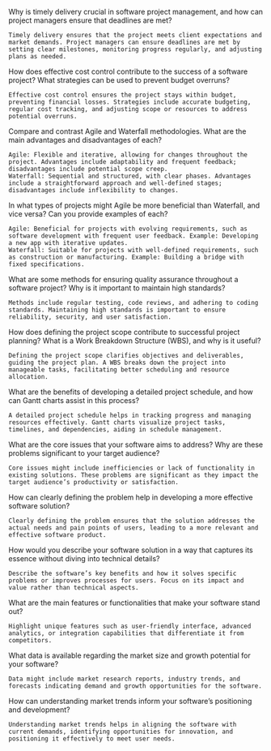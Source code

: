 Why is timely delivery crucial in software project management, and how can project managers ensure that deadlines are met?

    Timely delivery ensures that the project meets client expectations and market demands. Project managers can ensure deadlines are met by setting clear milestones, monitoring progress regularly, and adjusting plans as needed.
How does effective cost control contribute to the success of a software project? What strategies can be used to prevent budget overruns?

    Effective cost control ensures the project stays within budget, preventing financial losses. Strategies include accurate budgeting, regular cost tracking, and adjusting scope or resources to address potential overruns.
Compare and contrast Agile and Waterfall methodologies. What are the main advantages and disadvantages of each?

    Agile: Flexible and iterative, allowing for changes throughout the project. Advantages include adaptability and frequent feedback; disadvantages include potential scope creep.
    Waterfall: Sequential and structured, with clear phases. Advantages include a straightforward approach and well-defined stages; disadvantages include inflexibility to changes.
In what types of projects might Agile be more beneficial than Waterfall, and vice versa? Can you provide examples of each?

    Agile: Beneficial for projects with evolving requirements, such as software development with frequent user feedback. Example: Developing a new app with iterative updates.
    Waterfall: Suitable for projects with well-defined requirements, such as construction or manufacturing. Example: Building a bridge with fixed specifications.
What are some methods for ensuring quality assurance throughout a software project? Why is it important to maintain high standards?

    Methods include regular testing, code reviews, and adhering to coding standards. Maintaining high standards is important to ensure reliability, security, and user satisfaction.
How does defining the project scope contribute to successful project planning? What is a Work Breakdown Structure (WBS), and why is it useful?

    Defining the project scope clarifies objectives and deliverables, guiding the project plan. A WBS breaks down the project into manageable tasks, facilitating better scheduling and resource allocation.
 What are the benefits of developing a detailed project schedule, and how can Gantt charts assist in this process?

    A detailed project schedule helps in tracking progress and managing resources effectively. Gantt charts visualize project tasks, timelines, and dependencies, aiding in schedule management.
What are the core issues that your software aims to address? Why are these problems significant to your target audience?

    Core issues might include inefficiencies or lack of functionality in existing solutions. These problems are significant as they impact the target audience’s productivity or satisfaction.
How can clearly defining the problem help in developing a more effective software solution?

    Clearly defining the problem ensures that the solution addresses the actual needs and pain points of users, leading to a more relevant and effective software product.
How would you describe your software solution in a way that captures its essence without diving into technical details?

    Describe the software’s key benefits and how it solves specific problems or improves processes for users. Focus on its impact and value rather than technical aspects.
What are the main features or functionalities that make your software stand out?

    Highlight unique features such as user-friendly interface, advanced analytics, or integration capabilities that differentiate it from competitors.
What data is available regarding the market size and growth potential for your software?

    Data might include market research reports, industry trends, and forecasts indicating demand and growth opportunities for the software.
How can understanding market trends inform your software’s positioning and development?

    Understanding market trends helps in aligning the software with current demands, identifying opportunities for innovation, and positioning it effectively to meet user needs.